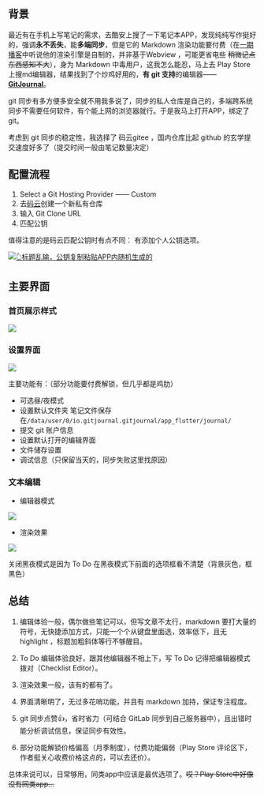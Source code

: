 
## 背景

最近有在手机上写笔记的需求，去酷安上搜了一下笔记本APP，发现纯纯写作挺好的，强调**永不丢失**，能**多端同步**，但是它的 Markdown 渲染功能要付费（在[一期播客](https://sspai.fireside.fm/ep12)中听说他的渲染引擎是自制的，并非基于Webview ，可能更省电些 ~~稍微记点东西感知不大~~），身为 Markdown 中毒用户，这我怎么能忍，马上去 Play Store 上搜md编辑器，结果找到了个炒鸡好用的，**有 git 支持**的编辑器——[**GitJournal**](https://j10ccc.xyz/post/gitnotebook/https;//gitjournal.io)。

git 同步有多方便多安全就不用我多说了，同步的私人仓库是自己的，多端跨系统同步不需要任何软件，有个能上网的浏览器就行。于是我马上打开APP，绑定了git。

考虑到 git 同步的稳定性，我选择了 码云gitee ，国内仓库比起 github 的玄学提交速度好多了（提交时间一般由笔记数量决定）

## 配置流程

1.  Select a Git Hosting Provider —— Custom
2.  去[码云](https://gitee.com/)创建一个新私有仓库
3.  输入 Git Clone URL
4.  匹配公钥

值得注意的是码云匹配公钥时有点不同： 有添加个人公钥选项。

[![👆标题乱输，公钥复制粘贴APP内随机生成的](https://s1.ax1x.com/2020/07/22/Ub55h8.png)](https://s1.ax1x.com/2020/07/22/Ub55h8.png)

## 主要界面

### 首页展示样式

[![](https://s1.ax1x.com/2020/07/27/aFxTIS.jpg)](https://s1.ax1x.com/2020/07/27/aFxTIS.jpg)

### 设置界面

[![](https://s1.ax1x.com/2020/07/22/UbI9c4.jpg)](https://s1.ax1x.com/2020/07/22/UbI9c4.jpg)

主要功能有：（部分功能要付费解锁，但几乎都是鸡肋）

-   可选昼/夜模式
-   设置默认文件夹 笔记文件保存在`/data/user/0/io.gitjournal.gitjournal/app_flutter/journal/`
-   提交 git 账户信息
-   设置默认打开的编辑界面
-   文件储存设置
-   调试信息（只保留当天的，同步失败这里找原因）

### 文本编辑

-   编辑器模式

[![](https://s1.ax1x.com/2020/07/22/UbICjJ.jpg)](https://s1.ax1x.com/2020/07/22/UbICjJ.jpg)

-   渲染效果

[![](https://s1.ax1x.com/2020/07/27/akpgGF.jpg)](https://s1.ax1x.com/2020/07/27/akpgGF.jpg)

关闭黑夜模式是因为 To Do 在黑夜模式下前面的选项框看不清楚（背景灰色，框黑色）

## 总结

1.  编辑体验一般，偶尔做些笔记可以，但写文章不太行，markdown 要打大量的符号，无快捷添加方式，只能一个个从键盘里面选，效率低下，且无 highlight ，标题加粗斜体等行不够醒目。
    
2.  To Do 编辑体验良好，跟其他编辑器不相上下，写 To Do 记得把编辑器模式拨对（Checklist Editor）。
    
3.  渲染效果一般，该有的都有了。
    
4.  界面清晰明了，无过多花哨功能，并且有 markdown 加持，保证专注程度。
    
5.  git 同步点赞👍，省时省力（可结合 GitLab 同步到自己服务器中），且出错时能分析调试信息，保证同步有效性。
    
6.  部分功能解锁价格偏高（月季制度），付费功能偏弱（Play Store 评论区下，作者挺关心收费价格这点的，可以去还价）。
    

总体来说可以，日常够用，同类app中应该是最优选项了。~~哎？Play Store中好像没有同类app…~~